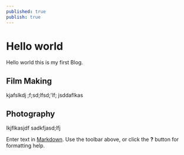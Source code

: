 ```yaml
---
published: true
publish: true
---
```

# Hello world  

 Hello world this is my first Blog.
 
## Film Making	
	
kjafslkdj ;f;sd;lfsd;'lf; jsddaflkas    
    
## Photography


lkjflkasjdf
sadkfjasd;lfj


Enter text in [Markdown](http://daringfireball.net/projects/markdown/). Use the toolbar above, or click the **?** button for formatting help.

